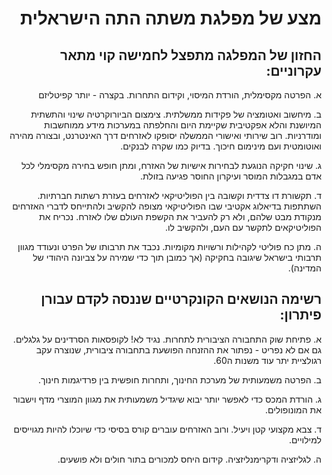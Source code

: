 <div dir="rtl">
  
# מצע של מפלגת משתה התה הישראלית

## החזון של המפלגה מתפצל לחמישה קוי מתאר עקרוניים:

א. הפרטה מקסימלית, הורדת המיסוי, וקידום התחרות. בקצרה - יותר קפיטליזם

ב. מיחשוב ואטומציה של פקידות ממשלתית. צימצום הביורוקרטיה שינוי והתשתית המיושנת והלא אפקטיבית שקיימת היום והחלפתה במערכות מידע ממוחשבות ומודרניות. רוב שירותי ואישורי הממשלה יסופקו לאזרחים דרך האינטרנט, ובצורה מהירה ואוטומטית ועם מינימום חיכוך. בדיוק כמו שקרה לבנקים. 

ג. שינוי חקיקה הנוגעת לבחירות אישיות של האזרח, ומתן חופש בחירה מקסימלי לכל אדם במגבלות המוסר ועיקרון החוסר פגיעה בזולת. 

ד. תקשורת דו צדדית וקשובה בין הפוליטיקאי לאזרחים בעזרת רשתות חברתיות. השתתפות בדיאלוג אקטיבי שבו הפוליטיקאי מצופה להקשיב ולהתייחס לדברי האזרחים מנקודת מבט שלהם, ולא רק להעביר את הקשפת העולם שלו לאזרח. נכריח את הפוליטיקאים לתקשר עם העם, ולהקשיב לו. 

ה. מתן כח פוליטי לקהילות ורשויות מקומיות. נכבד את תרבותו של הפרט ונעודד מגוון תרבותי בישראל שיגובה בחקיקה (אך כמובן תוך כדי שמירה על צביונה היהודי של המדינה). 

## רשימה הנושאים הקונקרטיים שננסה לקדם עבורן פיתרון:

א. פתיחת שוק התחבורה הציבורית לתחרות. נגיד לא! לקופסאות הסרדינים על גלגלים. גם אם לא נפריט - נפתור את ההזנחה הפושעת בתחבורה ציבורית, שנוצרה עקב רגולציית יתר עוד משנות ה60. 

ב. הפרטה משמעותית של מערכת החינוך, ותחרות חופשית בין פרדיגמות חינוך. 

ג. הורדת המכס כדי לאפשר יותר יבוא שיגדיל משמעותית את מגוון המוצרי מדף וישבור את המונופולים. 

ד. צבא מקצועי קטן ויעיל. ורוב האזרחים עוברים קורס בסיסי כדי שיוכלו להיות מגוייסים למילויים. 

ה. לגליזציה ודקרימנליזציה. קידום היחס למכורים בתור חולים ולא פושעים. 

</div>
  
